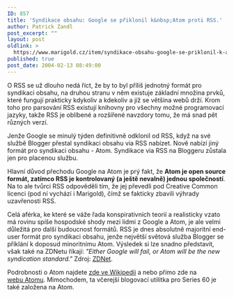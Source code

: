 ```yaml
---
ID: 857
title: 'Syndikace obsahu: Google se přiklonil k&nbsp;Atom proti RSS.'
author: Patrick Zandl
post_excerpt: ""
layout: post
oldlink: >
  https://www.marigold.cz/item/syndikace-obsahu-google-se-priklonil-k-atom-proti-rss
published: true
post_date: 2004-02-13 08:49:00
---
```

<p>
O RSS se už dlouho nedá říct, že by to byl příliš jednotný formát pro syndikaci obsahu, na druhou stranu v něm existuje základní množina prvků, které fungují prakticky kdykoliv a kdekoliv a jíž se většina webů drží. Krom toho pro parsování RSS existují knihovny pro všechny možné programovací jazyky, takže RSS je oblíbené a rozšířené navzdory tomu, že má snad pět různých verzí. </p>

<p>
Jenže Google se minulý týden definitivně odklonil od RSS, když na své službě Blogger přestal syndikaci obsahu via RSS nabízet. Nově nabízí jiný formát pro syndikaci obsahu - Atom. Syndikace via RSS na Bloggeru zůstala jen pro placenou službu. </p>

<p>
Hlavní důvod přechodu Google na Atom je prý fakt, že <STRONG>Atom je open source formát, zatímco RSS je kontrolovaný (a ještě nevalně) jednou společností</STRONG>. Na to ale tvůrci RSS odpověděli tím, že jej převedli pod Creative Common licenci (pod ní vychází i Marigold), čímž se fakticky zbavili výhrady uzavřenosti RSS. </p>

<p>
Celá aférka, ke které se váže řada konspirativních teorií a realisticky vzato má rovinu spíše hospodské shody mezi lidmi z Google a Atom, je ale velmi důležitá pro další budoucnost formátů. RSS je dnes absolutně majoritní end-user formát pro syndikaci obsahu, jenže největší světová služba Blogger se přiklání k doposud minoritnímu Atom. Výsledek si lze snadno představit, však také na ZDNetu říkají: <EM>"Either Google will fail, or Atom will be the new syndication standard."</EM> Zdroj: <A href="http://zdnet.com.com/2100-1104_2-5157662.html" target=_blank>ZDNet</A>. </p>

<p>
Podrobnosti o Atom najdete <A href="http://www.intertwingly.net/wiki/pie/FrontPage" target=_blank>zde&#160;ve Wikipedii</A> a nebo přímo zde na <A href="http://www.atomenabled.org/" target=_blank>webu&#160;Atomu</A>. Mimochodem, ta včerejší blogovací utilitka pro&#160;Series 60 je také založena na Atom. &#160;</p>
